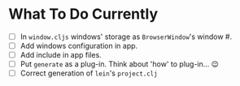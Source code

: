 # What To Do Currently
  * [ ] In `window.cljs` windows' storage as `BrowserWindow`'s window #.
  * [ ] Add windows configuration in app.
  * [ ] Add include in app files.
  * [ ] Put `generate` as a plug-in. Think about 'how' to plug-in... :wink:
  * [ ] Correct generation of `lein`'s `project.clj`
